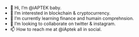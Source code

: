 - 👋 Hi, I’m @iAPTEK baby.
- 👀 I’m interested in blockchain & cryptocurrency.
- 🌱 I’m currently learning finance and humain comprehnsion.
- 💞️ I’m looking to collaborate on twitter & instagram.
- 📫 How to reach me at @iAptek all in social.

<!----
iAPTEK/iAPTEK is a ✨ special ✨ repository because its `README.md` (this file) appears on your GitHub profile.
You can click the Preview link to take a look at your changes.
---->
